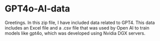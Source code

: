 # GPT4o-AI-data
Greetings. In this zip file, I have included data related to GPT4. This data includes an Excel file and a .csv file that was used by Open AI to train models like gpt4o, which was developed using Nvidia DGX servers.

